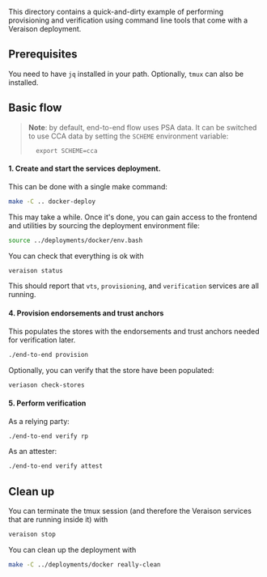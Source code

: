 This directory contains a quick-and-dirty example of performing provisioning
and verification using command line tools that come with a Veraison deployment.

## Prerequisites

You need to have `jq` installed in your path. Optionally, `tmux` can also be
installed.

## Basic flow

> **Note**: by default, end-to-end flow uses PSA data. It can be switched to
> use CCA data by setting the `SCHEME` environment variable:
>
>       export SCHEME=cca

#### 1. Create and start the services deployment.


This can be done with a single make command:

```sh
make -C .. docker-deploy
```

This may take a while. Once it's done, you can gain access to the frontend and
utilities by sourcing the deployment environment file:

```sh
source ../deployments/docker/env.bash
```

You can check that everything is ok with

```sh
veraison status
```

This should report that `vts`, `provisioning`, and `verification` services are
all running.


#### 4. Provision endorsements and trust anchors

This populates the stores with the endorsements and trust anchors needed for
verification later.

```sh
./end-to-end provision
```

Optionally, you can verify that the store have been populated:

```sh
veriason check-stores
```

#### 5. Perform verification

As a relying party:

```sh
./end-to-end verify rp
```

As an attester:

```sh
./end-to-end verify attest
```

## Clean up

You can terminate the tmux session (and therefore the Veraison services that
are running inside it) with

```sh
veraison stop
```

You can clean up the deployment with

```sh
make -C ../deployments/docker really-clean
```

